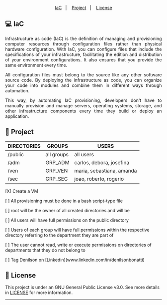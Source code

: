 
<p align="center">
  <a href="#IaC">IaC</a>&nbsp;&nbsp;&nbsp;|&nbsp;&nbsp;&nbsp;
  <a href="#Project">Project</a>&nbsp;&nbsp;&nbsp;|&nbsp;&nbsp;&nbsp;
  <a href="#memo-license">License</a>
</p>

## 💻 IaC

<p align="justify">Infrastructure as code (IaC) is the definition of managing and provisioning computer resources through configuration files rather than physical hardware configuration. With IaC, you can configure files that include the specifications of your infrastructure, facilitating the edition and distribution of your environment configurations. It also ensures that you provide the same environment every time.</p>
<p align="justify">All configuration files must belong to the source like any other software source code. By deploying the infrastructure as code, you can organize your code into modules and combine them in different ways through automation.</p>
<p align="justify">This way, by automating IaC provisioning, developers don't have to manually provision and manage servers, operating systems, storage, and other infrastructure components every time they build or deploy an application.</p>

## 🚀 Project

DIRECTORIES  | GROUPS     | USERS
-------------|------------|--------
/public      | all groups | all users 
/adm         | GRP_ADM    | carlos, debora, josefina
/ven         | GRP_VEN    | maria, sebastiana, amanda
/sec         | GRP_SEC    | joao, roberto, rogerio

<p align="left">[X] Create a VM</p>
<p align="left">[ ] All provisioning must be done in a bash script-type file</p>
<p align="left">[ ] root will be the owner of all created directories and will be</p>
<p align="left">[ ] All users will have full permissions on the public directory</p>
<p align="left">[ ] Users of each group will have full permissions within the respective directory referring to the department they are part of</p>
<p align="left">[ ] The user cannot read, write or execute permissions on directories of departments that they do not belong to</p>
<p align="left">[ ] Tag Denilson on [Linkedin](www.linkedin.com/in/denilsonbonatti)</p>

## :memo: License

This project is under an GNU General Public License v3.0. See more details in [LICENSE](LICENSE) for more information.

---
